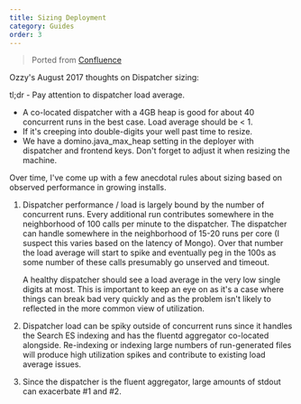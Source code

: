 ```yaml
---
title: Sizing Deployment
category: Guides
order: 3
---
```


> Ported from [Confluence](https://dominodatalab.atlassian.net/wiki/spaces/CS/pages/21934733/Dispatcher+Sizing)

Ozzy's August 2017 thoughts on Dispatcher sizing:

tl;dr - Pay attention to dispatcher load average.

- A co-located dispatcher with a 4GB heap is good for about 40 concurrent runs in the best case. Load average should be < 1.
- If it's creeping into double-digits your well past time to resize.
- We have a domino.java_max_heap setting in the deployer with dispatcher and frontend keys. Don't forget to adjust it when resizing the machine.

Over time, I've come up with a few anecdotal rules about sizing based on observed performance in growing installs.

1. Dispatcher performance /  load is largely bound by the number of concurrent runs. Every additional run contributes somewhere in the neighborhood of 100 calls per minute to the dispatcher. The dispatcher can handle somewhere in the neighborhood of 15-20 runs per core (I suspect this varies based on the latency of Mongo). Over that number the load average will start to spike and eventually peg in the 100s as some number of these calls presumably go unserved and timeout.

   A healthy dispatcher should see a load average in the very low single digits at most. This is important to keep an eye on as it's a case where things can break bad very quickly and as the problem isn't likely to reflected in the more common view of utilization.

2. Dispatcher load can be spiky outside of concurrent runs since it handles the Search ES indexing and has the fluentd aggregator co-located alongside. Re-indexing or indexing large numbers of run-generated files will produce high utilization spikes and contribute to existing load average issues.

3. Since the dispatcher is the fluent aggregator, large amounts of stdout can exacerbate #1 and #2.
